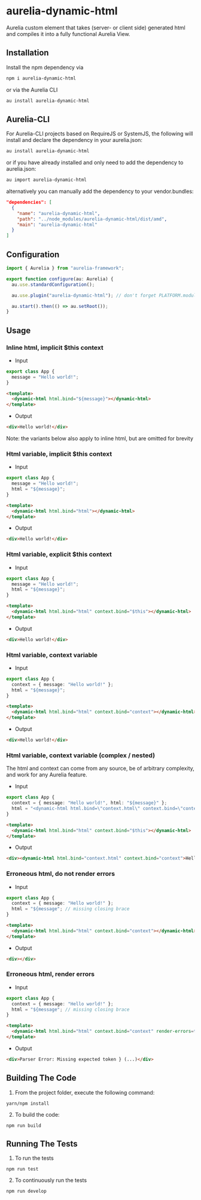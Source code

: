 # aurelia-dynamic-html

Aurelia custom element that takes (server- or client side) generated html and compiles it into a fully functional Aurelia View.

## Installation
Install the npm dependency via

```bash
npm i aurelia-dynamic-html
```

or via the Aurelia CLI

```bash
au install aurelia-dynamic-html
```

## Aurelia-CLI

For Aurelia-CLI projects based on RequireJS or SystemJS, the following will install and declare the dependency in your aurelia.json:

```bash
au install aurelia-dynamic-html
```

or if you have already installed and only need to add the dependency to aurelia.json:

```bash
au import aurelia-dynamic-html
```

alternatively you can manually add the dependency to your vendor.bundles:

```json
"dependencies": [
  {
    "name": "aurelia-dynamic-html",
    "path": "../node_modules/aurelia-dynamic-html/dist/amd",
    "main": "aurelia-dynamic-html"
  }
]
```

## Configuration

```typescript
import { Aurelia } from "aurelia-framework";

export function configure(au: Aurelia) {
  au.use.standardConfiguration();

  au.use.plugin("aurelia-dynamic-html"); // don't forget PLATFORM.moduleName if you're using webpack

  au.start().then(() => au.setRoot());
}
```

## Usage

### Inline html, implicit $this context

* Input

```ts
export class App {
  message = "Hello world!";
}
```

```html
<template>
  <dynamic-html html.bind="${message}"></dynamic-html>
</template>
```

* Output

```html
<div>Hello world!</div>
```

Note: the variants below also apply to inline html, but are omitted for brevity

### Html variable, implicit $this context

* Input

```ts
export class App {
  message = "Hello world!";
  html = "${message}";
}
```

```html
<template>
  <dynamic-html html.bind="html"></dynamic-html>
</template>
```

* Output

```html
<div>Hello world!</div>
```

### Html variable, explicit $this context

* Input

```ts
export class App {
  message = "Hello world!";
  html = "${message}";
}
```

```html
<template>
  <dynamic-html html.bind="html" context.bind="$this"></dynamic-html>
</template>
```

* Output

```html
<div>Hello world!</div>
```


### Html variable, context variable

* Input

```ts
export class App {
  context = { message: "Hello world!" };
  html = "${message}";
}
```

```html
<template>
  <dynamic-html html.bind="html" context.bind="context"></dynamic-html>
</template>
```

* Output

```html
<div>Hello world!</div>
```


### Html variable, context variable (complex / nested)

The html and context can come from any source, be of arbitrary complexity, and work for any Aurelia feature.

* Input

```ts
export class App {
  context = { message: "Hello world!", html: "${message}" };
  html = "<dynamic-html html.bind=\"context.html\" context.bind=\"context\"></dynamic-html>";
}
```

```html
<template>
  <dynamic-html html.bind="html" context.bind="$this"></dynamic-html>
</template>
```

* Output

```html
<div><dynamic-html html.bind="context.html" context.bind="context">Hello world!</dynamic-html></div>
```

### Erroneous html, do not render errors

* Input

```ts
export class App {
  context = { message: "Hello world!" };
  html = "${message"; // missing closing brace
}
```

```html
<template>
  <dynamic-html html.bind="html" context.bind="context"></dynamic-html>
</template>
```

* Output

```html
<div></div>
```

### Erroneous html, render errors

* Input

```ts
export class App {
  context = { message: "Hello world!" };
  html = "${message"; // missing closing brace
}
```

```html
<template>
  <dynamic-html html.bind="html" context.bind="context" render-errors=true></dynamic-html>
</template>
```

* Output

```html
<div>Parser Error: Missing expected token } (...)</div>
```

## Building The Code


1. From the project folder, execute the following command:

  ```
  yarn/npm install
  ```
2. To build the code:

  ```
  npm run build
  ```

## Running The Tests

1. To run the tests

  ```
  npm run test
  ```

2. To continuously run the tests

```
npm run develop
```


